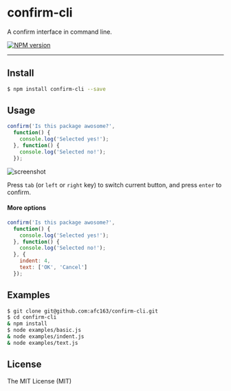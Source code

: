# confirm-cli

A confirm interface in command line.

[![NPM version](https://img.shields.io/npm/v/confirm-cli.svg?style=flat)](https://npmjs.org/package/confirm-cli)

---

## Install

```bash
$ npm install confirm-cli --save
```

## Usage

```js
confirm('Is this package awosome?',
  function() {
    console.log('Selected yes!');
  }, function() {
    console.log('Selected no!');
  });
```

![screenshot](https://t.alipayobjects.com/images/T1zJheXmjzXXXXXXXX.png)

Press `tab` (or `left` or `right` key) to switch current button, and press `enter` to confirm.

#### More options

```js
confirm('Is this package awosome?',
  function() {
    console.log('Selected yes!');
  }, function() {
    console.log('Selected no!');
  }, {
    indent: 4,
    text: ['OK', 'Cancel']
  });
```

## Examples

```bash
$ git clone git@github.com:afc163/confirm-cli.git
$ cd confirm-cli
& npm install
$ node examples/basic.js
& node examples/indent.js
& node examples/text.js
```

## License

The MIT License (MIT)
